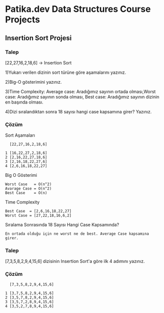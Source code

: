 # Patika.dev Data Structures Course Projects

## Insertion Sort Projesi

### Talep
[22,27,16,2,18,6] -> Insertion Sort

1)Yukarı verilen dizinin sort türüne göre aşamalarını yazınız.

2)Big-O gösterimini yazınız.

3)Time Complexity: Average case: Aradığımız sayının ortada olması,Worst case: Aradığımız sayının sonda olması, Best case: Aradığımız sayının dizinin en başında olması.

4)Dizi sıralandıktan sonra 18 sayısı hangi case kapsamına girer? Yazınız.

### Çözüm

Sort Aşamaları
```
  [22,27,16,2,18,6]
  
1 [16,22,27,2,18,6]
2 [2,16,22,27,18,6]
3 [2,16,18,22,27,6]
4 [2,6,16,18,22,27]
```

Big O Gösterimi
```
Worst Case   = O(n^2)
Avarage Case = O(n^2)
Best Case    = O(n)
```

Time Complexity
 ```
 Best Case  = [2,6,16,18,22,27]
 Worst Case = [27,22,18,16,6,2]
 ```
 
Sıralama Sonrasında 18 Sayısı Hangi Case Kapsamında?
 ```
 En ortada olduğu için ne worst ne de best. Average Case kapsamına girer.
 ```
### Talep
[7,3,5,8,2,9,4,15,6] dizisinin Insertion Sort'a göre ilk 4 adımını yazınız.

### Çözüm
 ```
   [7,3,5,8,2,9,4,15,6]
  
1 [3,7,5,8,2,9,4,15,6]
2 [3,5,7,8,2,9,4,15,6]
3 [3,5,7,2,8,9,4,15,6]
4 [3,5,2,7,8,9,4,15,6]
```
